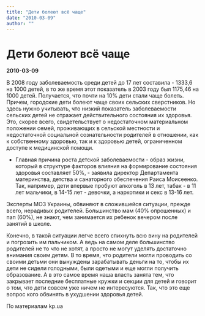 ```yaml
---
title: "Дети болеют всё чаще"
date: "2010-03-09"
author: ""
---
```


# Дети болеют всё чаще

**2010-03-09** 

В 2008 году заболеваемость среди детей до 17 лет составила - 1333,6 на 1000 детей, в то же время этот показатель в 2003 году был 1175,46 на 1000 детей. Получается, что почти на 10% дети стали чаще болеть. Причем, городские дети болеют чаще своих сельских сверстников. Но здесь нужно учитывать, что низкий показатель заболеваемости сельских детей не отражает действительного состояния их здоровья. Это, скорее всего, свидетельствует о недостаточном материальном положении семей, проживающих в сельской местности и недостаточной социальной сознательности родителей в отношении, как к собственному здоровью, так и к здоровью детей, ограниченном доступе к медицинской помощи.

- Главная причина роста детской заболеваемости - образ жизни, который в структуре факторов влияния на формирование состояния здоровья составляет 50%, - заявила директор Департамента материнства, детства и санаторного обеспечения Раиса Моисеенко. Так, например, дети впервые пробуют алкоголь в 13 лет, табак - в 11 лет мальчики, в 14-15 лет - девочки, а наркотики и секс в 13-16 лет. 

Эксперты МОЗ Украины, обвиняют в сложившейся ситуации, прежде всего, нерадивых родителей. Большинство мам (40% опрошенных) и пап (60%), не знают, чем занимается их ребенок вечером после занятий в школе.

Конечно, в такой ситуации легче всего спихнуть всю вину на родителей и погрозить им пальчиком. А ведь на самом деле большинство родителей не то что не хотят, а просто не могут уделять достаточно внимания своим детям. В то время, что родители могли проводить со своими детьми они вынуждены зарабатывать деньги на то, чтобы их дети не сидели голодными, были одетыми и еще могли получить образование. А в это самое время наша власть занята тем, что закрывает последние бесплатные кружки и секции для детей и говорит о том, что дети совсем уже ничем не интересуются. Так, что это еще вопрос кого обвинять в ухудшении здоровья детей.

По материалам kp.ua